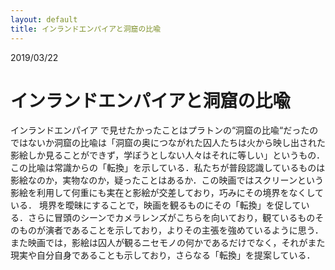 ```yaml
---
layout: default
title: インランドエンパイアと洞窟の比喩
---
```


2019/03/22

# インランドエンパイアと洞窟の比喩

インランドエンパイア で見せたかったことはプラトンの“洞窟の比喩“だったのではないか洞窟の比喩は「洞窟の奥につながれた囚人たちは火から映し出された影絵しか見ることができず，学ぼうとしない人々はそれに等しい」というもの．この比喩は常識からの「転換」を示している．私たちが普段認識しているものは影絵なのか，実物なのか，疑ったことはあるか．この映画ではスクリーンという影絵を利用して何重にも実在と影絵が交差しており，巧みにその境界をなくしている．
境界を曖昧にすることで，映画を観るものにその「転換」を促している．さらに冒頭のシーンでカメラレンズがこちらを向いており，観ているものそのものが演者であることを示しており，よりその主張を強めているように思う．また映画では，影絵は囚人が観るニセモノの何かであるだけでなく，それがまた現実や自分自身であることも示しており，さらなる「転換」を提案している．


